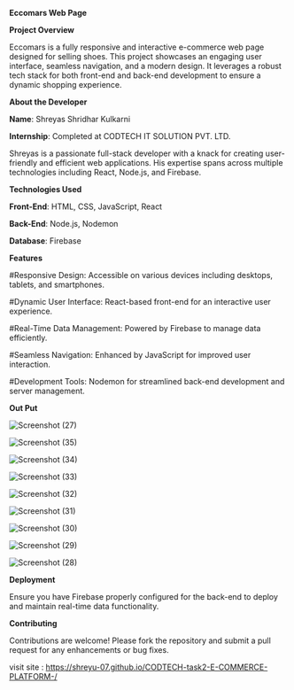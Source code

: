 **Eccomars Web Page**

**Project Overview**

Eccomars is a fully responsive and interactive e-commerce web page designed for selling shoes. This project showcases an engaging user interface, seamless navigation, and a modern design. It leverages a robust tech stack for both front-end and back-end development to ensure a dynamic shopping experience.




**About the Developer**

**Name**: Shreyas Shridhar Kulkarni

**Internship**: Completed at CODTECH IT SOLUTION PVT. LTD.

Shreyas is a passionate full-stack developer with a knack for creating user-friendly and efficient web applications. His expertise spans across multiple technologies including React, Node.js, and Firebase.






**Technologies Used**

**Front-End**: HTML, CSS, JavaScript, React

**Back-End**: Node.js, Nodemon

**Database**: Firebase


**Features**

#Responsive Design: Accessible on various devices including desktops, tablets, and smartphones.

#Dynamic User Interface: React-based front-end for an interactive user experience.

#Real-Time Data Management: Powered by Firebase to manage data efficiently.

#Seamless Navigation: Enhanced by JavaScript for improved user interaction.

#Development Tools: Nodemon for streamlined back-end development and server management.


**Out Put**


![Screenshot (27)](https://github.com/user-attachments/assets/e77d66fe-037f-4a43-8cc4-493dafe2ad2c)

![Screenshot (35)](https://github.com/user-attachments/assets/094615ae-a5fc-4316-b9a9-df435b9b290d)

![Screenshot (34)](https://github.com/user-attachments/assets/6dde6497-ec43-4d06-bbb5-dd08f414359f)

![Screenshot (33)](https://github.com/user-attachments/assets/64719457-c26f-4d3a-8cdc-e17f241ecd55)

![Screenshot (32)](https://github.com/user-attachments/assets/024ce87e-ea40-4bdd-ad59-4f9d263709b2)

![Screenshot (31)](https://github.com/user-attachments/assets/1fd9aed4-c26b-4cef-bc4d-6f4da7995004)

![Screenshot (30)](https://github.com/user-attachments/assets/fa4d0ba4-548d-4415-afe0-b81400b413f4)

![Screenshot (29)](https://github.com/user-attachments/assets/cdb14b1c-e1fa-424d-b300-a9f3cf0ae88c)

![Screenshot (28)](https://github.com/user-attachments/assets/622624c2-cf0c-492c-9392-22dbab1f1f8e)






**Deployment**

Ensure you have Firebase properly configured for the back-end to deploy and maintain real-time data functionality.


**Contributing**

Contributions are welcome! Please fork the repository and submit a pull request for any enhancements or bug fixes.

visit site : https://shreyu-07.github.io/CODTECH-task2-E-COMMERCE-PLATFORM-/
